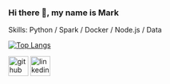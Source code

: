### Hi there 👋, my name is Mark

Skills: Python / Spark / Docker / Node.js / Data

[![Top Langs](https://github-readme-stats.vercel.app/api/top-langs/?username=jgbf)](https://github.com/anuraghazra/github-readme-stats)

[<img src='https://cdn.jsdelivr.net/npm/simple-icons@3.0.1/icons/github.svg' alt='github' height='40'>](https://github.com/jgbf)  [<img src='https://cdn.jsdelivr.net/npm/simple-icons@3.0.1/icons/linkedin.svg' alt='linkedin' height='40'>](https://www.linkedin.com/in/mark-kelemen/)  
